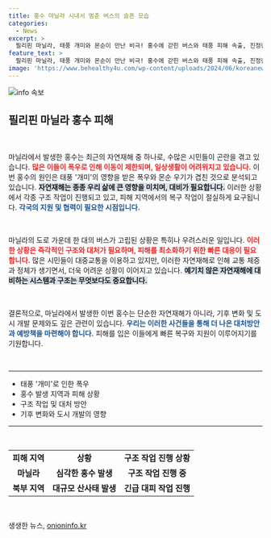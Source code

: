 ```yaml
---
title: 홍수 마닐라 시내서 멈춘 버스의 슬픈 모습
categories:
  - News
excerpt: >
  필리핀 마닐라, 태풍 개미와 몬순이 만난 비극! 홍수에 갇힌 버스와 태풍 피해 속출, 진정한 위기를 맞은 도시의 모습이 포착됐다. 클릭해서 현장을 확인하세요!
feature_text: >
  필리핀 마닐라, 태풍 개미와 몬순이 만난 비극! 홍수에 갇힌 버스와 태풍 피해 속출, 진정한 위기를 맞은 도시의 모습이 포착됐다. 클릭해서 현장을 확인하세요!
image: 'https://www.behealthy4u.com/wp-content/uploads/2024/06/koreanews.jpg'
---
```


<p><img src="https://www.behealthy4u.com/wp-content/uploads/2024/06/koreanews.jpg" alt="info 속보" /></p>

<h2 data-ke-size="size26">필리핀 마닐라 홍수 피해</h2>

<p data-ke-size="size16">&nbsp;</p>

<p>마닐라에서 발생한 홍수는 최근의 자연재해 중 하나로, 수많은 시민들이 곤란을 겪고 있습니다. <b><span style="color: #ee2323;">많은 이들이 폭우로 인해 이동이 제한되며, 일상생활이 어려워지고 있습니다.</span></b> 이번 홍수의 원인은 태풍 '개미'의 영향을 받은 폭우와 몬순 우기가 겹친 것으로 분석되고 있습니다. <b><span style="background-color: #21538527;">자연재해는 종종 우리 삶에 큰 영향을 미치며, 대비가 필요합니다.</span></b> 이러한 상황에서 각종 구조 작업이 진행되고 있고, 피해 지역에서의 복구 작업이 절실하게 요구됩니다. <b><span style="color: #1a5490;">각국의 지원 및 협력이 필요한 시점입니다.</span></b></p>

<p data-ke-size="size16">&nbsp;</p>

<p>마닐라의 도로 가운데 한 대의 버스가 고립된 상황은 특히나 우려스러운 일입니다. <b><span style="color: #ee2323;">이러한 상황은 즉각적인 구조와 대처가 필요하며, 피해를 최소화하기 위한 빠른 대응이 필요합니다.</span></b> 많은 시민들이 대중교통을 이용하고 있지만, 이러한 자연재해로 인해 교통 체증과 정체가 생기면서, 더욱 어려운 상황이 이어지고 있습니다. <b><span style="background-color: #21538527;">예기치 않은 자연재해에 대비하는 시스템과 구조는 무엇보다도 중요합니다.</span></b></p>

<p data-ke-size="size16">&nbsp;</p>

<p>결론적으로, 마닐라에서 발생한 이번 홍수는 단순한 자연재해가 아니라, 기후 변화 및 도시 개발 문제와도 깊은 관련이 있습니다. <b><span style="color: #1a5490;">우리는 이러한 사건들을 통해 더 나은 대처방안과 예방책을 마련해야 합니다.</span></b> 피해를 입은 이들에게 빠른 복구와 지원이 이루어지기를 기원합니다.</p>

<p data-ke-size="size16">&nbsp;</p>

<hr>

<ul>
<li>태풍 '개미'로 인한 폭우</li>
<li>홍수 발생 지역과 피해 상황</li>
<li>구조 작업 및 대처 방안</li>
<li>기후 변화와 도시 개발의 영향</li>
</ul>

<hr>

<p data-ke-size="size16">&nbsp;</p>

<table style="width: 100%; border-collapse: collapse;">
<tr>
<td style="text-align: center; height: 17px;"><b>피해 지역</b></td>
<td style="text-align: center; height: 17px;"><b>상황</b></td>
<td style="text-align: center; height: 17px;"><b>구조 작업 진행 상황</b></td>
</tr>
<tr>
<td style="text-align: center; height: 17px;"><b>마닐라</b></td>
<td style="text-align: center; height: 17px;"><b>심각한 홍수 발생</b></td>
<td style="text-align: center; height: 17px;"><b>구조 작업 진행 중</b></td>
</tr>
<tr>
<td style="text-align: center; height: 17px;"><b>북부 지역</b></td>
<td style="text-align: center; height: 17px;"><b>대규모 산사태 발생</b></td>
<td style="text-align: center; height: 17px;"><b>긴급 대피 작업 진행</b></td>
</tr>
</table>

<p data-ke-size="size16">&nbsp;</p>
생생한 뉴스, <a href="https://onioninfo.kr" rel="dofollow">onioninfo.kr</a>


